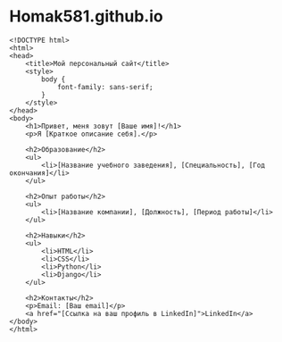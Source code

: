 # Homak581.github.io
    <!DOCTYPE html>
    <html>
    <head>
        <title>Мой персональный сайт</title>
        <style>
            body {
                font-family: sans-serif;
            }
        </style>
    </head>
    <body>
        <h1>Привет, меня зовут [Ваше имя]!</h1>
        <p>Я [Краткое описание себя].</p>

        <h2>Образование</h2>
        <ul>
            <li>[Название учебного заведения], [Специальность], [Год окончания]</li>
        </ul>

        <h2>Опыт работы</h2>
        <ul>
            <li>[Название компании], [Должность], [Период работы]</li>
        </ul>

        <h2>Навыки</h2>
        <ul>
            <li>HTML</li>
            <li>CSS</li>
            <li>Python</li>
            <li>Django</li>
        </ul>

        <h2>Контакты</h2>
        <p>Email: [Ваш email]</p>
        <a href="[Ссылка на ваш профиль в LinkedIn]">LinkedIn</a>
    </body>
    </html>
